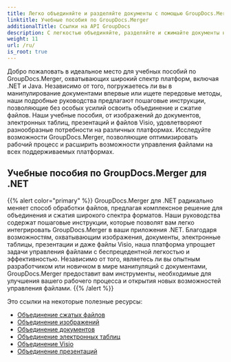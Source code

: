 ```yaml
---
title: Легко объединяйте и разделяйте документы с помощью GroupDocs.Merger
linktitle: Учебные пособия по GroupDocs.Merger
additionalTitle: Ссылки на API GroupDocs
description: С легкостью объединяйте, разделяйте и сжимайте документы на платформах .NET и Java с помощью наших экспертных руководств по GroupDocs.Merger. Разблокируйте плавное управление файлами!
weight: 11
url: /ru/
is_root: true
---
```


Добро пожаловать в идеальное место для учебных пособий по GroupDocs.Merger, охватывающих широкий спектр платформ, включая .NET и Java. Независимо от того, погружаетесь ли вы в манипулирование документами впервые или ищете передовые методы, наши подробные руководства предлагают пошаговые инструкции, позволяющие без особых усилий освоить объединение и сжатие файлов. Наши учебные пособия, от изображений до документов, электронных таблиц, презентаций и файлов Visio, удовлетворяют разнообразные потребности на различных платформах. Исследуйте возможности GroupDocs.Merger, позволяющие оптимизировать рабочий процесс и расширить возможности управления файлами на всех поддерживаемых платформах.

## Учебные пособия по GroupDocs.Merger для .NET
{{% alert color="primary" %}}
GroupDocs.Merger для .NET радикально меняет способ обработки файлов, предлагая комплексное решение для объединения и сжатия широкого спектра форматов. Наши руководства содержат пошаговые инструкции, которые позволят вам легко интегрировать GroupDocs.Merger в ваши приложения .NET. Благодаря возможностям, охватывающим изображения, документы, электронные таблицы, презентации и даже файлы Visio, наша платформа упрощает задачи управления файлами с беспрецедентной легкостью и эффективностью. Независимо от того, являетесь ли вы опытным разработчиком или новичком в мире манипуляций с документами, GroupDocs.Merger предоставит вам инструменты, необходимые для улучшения вашего рабочего процесса и открытия новых возможностей управления файлами.
{{% /alert %}}

Это ссылки на некоторые полезные ресурсы:
 
- [Объединение сжатых файлов](./net/merge-compress-files/)
- [Объединение изображений](./net/image-merging/)
- [Объединение документов](./net/document-merging/)
- [Объединение электронных таблиц](./net/spreadsheet-merging/)
- [Объединение Visio](./net/visio-merging/)
- [Объединение презентаций](./net/presentation-merging/)




